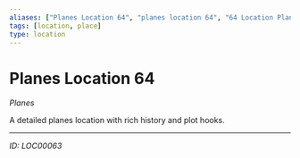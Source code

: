 ```yaml
---
aliases: ["Planes Location 64", "planes location 64", "64 Location Planes"]
tags: [location, place]
type: location
---
```


# Planes Location 64

*Planes*

A detailed planes location with rich history and plot hooks.

---
*ID: LOC00063*